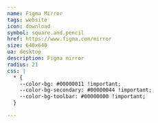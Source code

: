 ```yaml
---
name: Figma Mirror
tags: website
icon: download 
symbol: square.and.pencil
href: https://www.figma.com/mirror
size: 640x640
ua: desktop
description: Figma mirror
radius: 21
css: |
  * {
    --color-bg: #00000011 !important;
    --color-bg-secondary: #00000044 !important;
    --color-bg-toolbar: #00000000 !important;
  }

---
```

